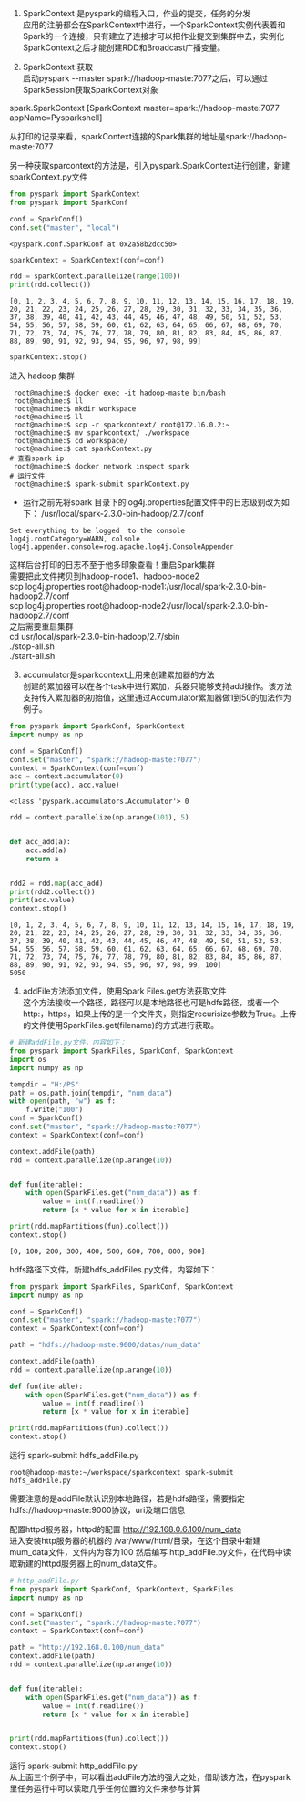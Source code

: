 
1. SparkContext 是pyspark的编程入口，作业的提交，任务的分发  
应用的注册都会在SparkContext中进行，一个SparkContext实例代表着和Spark的一个连接，只有建立了连接才可以把作业提交到集群中去，实例化SparkContext之后才能创建RDD和Broadcast广播变量。  

2. SparkContext 获取  
启动pyspark --master spark://hadoop-maste:7077之后，可以通过SparkSession获取SparkContext对象

spark.SparkContext  [SparkContext master=spark://hadoop-maste:7077 appName=Pysparkshell]

从打印的记录来看，sparkContext连接的Spark集群的地址是spark://hadoop-maste:7077

另一种获取sparcontext的方法是，引入pyspark.SparkContext进行创建，新建sparkContext.py文件


```python
from pyspark import SparkContext
from pyspark import SparkConf
```


```python
conf = SparkConf()
conf.set("master", "local")
```




    <pyspark.conf.SparkConf at 0x2a58b2dcc50>




```python
sparkContext = SparkContext(conf=conf)
```


```python
rdd = sparkContext.parallelize(range(100))
print(rdd.collect())
```

    [0, 1, 2, 3, 4, 5, 6, 7, 8, 9, 10, 11, 12, 13, 14, 15, 16, 17, 18, 19, 20, 21, 22, 23, 24, 25, 26, 27, 28, 29, 30, 31, 32, 33, 34, 35, 36, 37, 38, 39, 40, 41, 42, 43, 44, 45, 46, 47, 48, 49, 50, 51, 52, 53, 54, 55, 56, 57, 58, 59, 60, 61, 62, 63, 64, 65, 66, 67, 68, 69, 70, 71, 72, 73, 74, 75, 76, 77, 78, 79, 80, 81, 82, 83, 84, 85, 86, 87, 88, 89, 90, 91, 92, 93, 94, 95, 96, 97, 98, 99]
    


```python
sparkContext.stop()
```

进入 hadoop 集群
~~~shell
 root@machime:$ docker exec -it hadoop-maste bin/bash
 root@machime:$ ll
 root@machime:$ mkdir workspace
 root@machime:$ ll
 root@machime:$ scp -r sparkcontext/ root@172.16.0.2:~
 root@machime:$ mv sparkcontext/ ./workspace
 root@machime:$ cd workspace/
 root@machime:$ cat sparkContext.py
# 查看spark ip
 root@machime:$ docker network inspect spark 
# 运行文件 
 root@machime:$ spark-submit sparkContext.py
~~~

- 运行之前先将spark 目录下的log4j.properties配置文件中的日志级别改为如下：
/usr/local/spark-2.3.0-bin-hadoop/2.7/conf
~~~
Set everything to be logged  to the console
log4j.rootCategory=WARN, colsole
log4j.appender.console=rog.apache.log4j.ConsoleAppender
~~~
这样后台打印的日志不至于他多印象查看！重启Spark集群  
需要把此文件拷贝到hadoop-node1、hadoop-node2  
scp log4j.properties root@hadoop-node1:/usr/local/spark-2.3.0-bin-hadoop2.7/conf  
scp log4j.properties root@hadoop-node2:/usr/local/spark-2.3.0-bin-hadoop2.7/conf  
之后需要重启集群  
cd usr/local/spark-2.3.0-bin-hadoop/2.7/sbin  
./stop-all.sh  
./start-all.sh  

3. accumulator是sparkcontext上用来创建累加器的方法  
创建的累加器可以在各个task中进行累加，兵器只能够支持add操作。该方法支持传入累加器的初始值，这里通过Accumulator累加器做1到50的加法作为例子。


```python
from pyspark import SparkConf, SparkContext
import numpy as np

conf = SparkConf()
conf.set("master", "spark://hadoop-maste:7077")
context = SparkContext(conf=conf)
acc = context.accumulator(0)
print(type(acc), acc.value)
```

    <class 'pyspark.accumulators.Accumulator'> 0
    


```python
rdd = context.parallelize(np.arange(101), 5)


def acc_add(a):
    acc.add(a)
    return a


rdd2 = rdd.map(acc_add)
print(rdd2.collect())
print(acc.value)
context.stop()
```

    [0, 1, 2, 3, 4, 5, 6, 7, 8, 9, 10, 11, 12, 13, 14, 15, 16, 17, 18, 19, 20, 21, 22, 23, 24, 25, 26, 27, 28, 29, 30, 31, 32, 33, 34, 35, 36, 37, 38, 39, 40, 41, 42, 43, 44, 45, 46, 47, 48, 49, 50, 51, 52, 53, 54, 55, 56, 57, 58, 59, 60, 61, 62, 63, 64, 65, 66, 67, 68, 69, 70, 71, 72, 73, 74, 75, 76, 77, 78, 79, 80, 81, 82, 83, 84, 85, 86, 87, 88, 89, 90, 91, 92, 93, 94, 95, 96, 97, 98, 99, 100]
    5050
    

4.  addFile方法添加文件，使用Spark Files.get方法获取文件  
这个方法接收一个路径，路径可以是本地路径也可是hdfs路径，或者一个http:，https，如果上传的是一个文件夹，则指定recurisize参数为True。上传的文件使用SparkFiles.get(filename)的方式进行获取。


```python
# 新建addFile.py文件，内容如下：
from pyspark import SparkFiles, SparkConf, SparkContext
import os
import numpy as np
```


```python
tempdir = "H:/PS"
path = os.path.join(tempdir, "num_data")
with open(path, "w") as f:
    f.write("100")
conf = SparkConf()
conf.set("master", "spark://hadoop-maste:7077")
context = SparkContext(conf=conf)
```


```python
context.addFile(path)
rdd = context.parallelize(np.arange(10))


def fun(iterable):
    with open(SparkFiles.get("num_data")) as f:
        value = int(f.readline())
        return [x * value for x in iterable]
```


```python
print(rdd.mapPartitions(fun).collect())
context.stop()
```

    [0, 100, 200, 300, 400, 500, 600, 700, 800, 900]
    

hdfs路径下文件，新建hdfs_addFiles.py文件，内容如下：


```python
from pyspark import SparkFiles, SparkConf, SparkContext
import numpy as np
```


```python
conf = SparkConf()
conf.set("master", "spark://hadoop-maste:7077")
context = SparkContext(conf=conf)
```


```python
path = "hdfs://hadoop-mste:9000/datas/num_data"
```


```python
context.addFile(path)
rdd = context.parallelize(np.arange(10))
```


```python
def fun(iterable):
    with open(SparkFiles.get("num_data")) as f:
        value = int(f.readline())
        return [x * value for x in iterable]
```


```python
print(rdd.mapPartitions(fun).collect())
context.stop()
```

运行 spark-submit hdfs_addFile.py
~~~
root@hadoop-maste:~/workspace/sparkcontext spark-submit hdfs_addFile.py
~~~
需要注意的是addFile默认识别本地路径，若是hdfs路径，需要指定hdfs://hadoop-maste:9000协议，uri及端口信息

配置httpd服务器，httpd的配置  http://192.168.0.6.100/num_data  
进入安装http服务器的机器的 /var/www/html/目录，在这个目录中新建mum_data文件，文件内为容为100
然后编写 http_addFile.py文件，在代码中读取新建的httpd服务器上的num_data文件。


```python
# http_addFile.py
from pyspark import SparkConf, SparkContext, SparkFiles
import numpy as np
```


```python
conf = SparkConf()
conf.set("master", "spark://hadoop-maste:7077")
context = SparkContext(conf=conf)
```


```python
path = "http://192.168.0.100/num_data"
context.addFile(path)
rdd = context.parallelize(np.arange(10))


def fun(iterable):
    with open(SparkFiles.get("num_data")) as f:
        value = int(f.readline())
        return [x * value for x in iterable]


print(rdd.mapPartitions(fun).collect())
context.stop()
```

运行 spark-submit http_addFile.py  
从上面三个例子中，可以看出addFile方法的强大之处，借助该方法，在pyspark里任务运行中可以读取几乎任何位置的文件来参与计算
